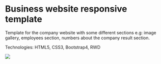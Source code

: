 # Business website responsive template

Template for the company website with some different sections e.g: image gallery,
employees section, numbers about the company result section.

Technologies: HTML5, CSS3, Bootstrap4, RWD

![](website.gif)
